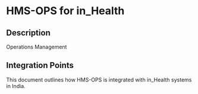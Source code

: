 # HMS-OPS for in_Health

## Description

Operations Management

## Integration Points

This document outlines how HMS-OPS is integrated with in_Health systems in India.
